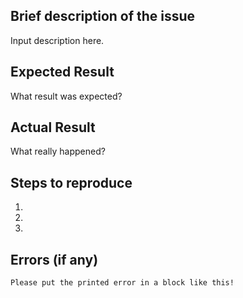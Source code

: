 ## Brief description of the issue
Input description here.

## Expected Result
What result was expected?

## Actual Result
What really happened?

## Steps to reproduce
1.
2.
3.

## Errors (if any)
```
Please put the printed error in a block like this!
```